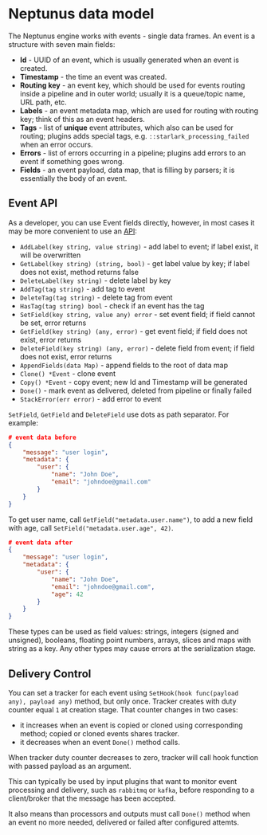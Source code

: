 # Neptunus data model

The Neptunus engine works with events - single data frames. An event is a structure with seven main fields:
 - **Id** - UUID of an event, which is usually generated when an event is created.
 - **Timestamp** - the time an event was created.
 - **Routing key** - an event key, which should be used for events routing inside a pipeline and in outer world; usually it is a queue/topic name, URL path, etc.
 - **Labels** - an event metadata map, which are used for routing with routing key; think of this as an event headers.
 - **Tags** - list of **unique** event attributes, which also can be used for routing; plugins adds special tags, e.g. `::starlark_processing_failed` when an error occurs.
- **Errors** - list of errors occurring in a pipeline; plugins add errors to an event if something goes wrong.
- **Fields** - an event payload, data map, that is filling by parsers; it is essentially the body of an event.

## Event API

As a developer, you can use Event fields directly, however, in most cases it may be more convenient to use an [API](../core/event.go):
 - `AddLabel(key string, value string)` - add label to event; if label exist, it will be overwritten
 - `GetLabel(key string) (string, bool)` - get label value by key; if label does not exist, method returns false
 - `DeleteLabel(key string)` - delete label by key
 - `AddTag(tag string)` - add tag to event
 - `DeleteTag(tag string)` - delete tag from event
 - `HasTag(tag string) bool` - check if an event has the tag
 - `SetField(key string, value any) error` - set event field; if field cannot be set, error returns
 - `GetField(key string) (any, error)` - get event field; if field does not exist, error returns
 - `DeleteField(key string) (any, error)` - delete field from event; if field does not exist, error returns
 - `AppendFields(data Map)` - append fields to the root of data map
 - `Clone() *Event` - clone event
 - `Copy() *Event` - copy event; new Id and Timestamp will be generated
 - `Done()` - mark event as delivered, deleted from pipeline or finally failed
 - `StackError(err error)` - add error to event

`SetField`, `GetField` and `DeleteField` use dots as path separator. For example:
```json
# event data before
{
    "message": "user login",
    "metadata": {
        "user": {
            "name": "John Doe",
            "email": "johndoe@gmail.com"
        }
    }
}
```
To get user name, call `GetField("metadata.user.name")`, to add a new field with age, call `SetField("metadata.user.age", 42)`.
```json
# event data after
{
    "message": "user login",
    "metadata": {
        "user": {
            "name": "John Doe",
            "email": "johndoe@gmail.com",
            "age": 42
        }
    }
}
```

These types can be used as field values: strings, integers (signed and unsigned), booleans, floating point numbers, arrays, slices and maps with string as a key. Any other types may cause errors at the serialization stage.

## Delivery Control

You can set a tracker for each event using `SetHook(hook func(payload any), payload any)` method, but only once. Tracker creates with duty counter equal `1` at creation stage. That counter changes in two cases:
 - it increases when an event is copied or cloned using corresponding method; copied or cloned events shares tracker.
 - it decreases when an event `Done()` method calls.

When tracker duty counter decreases to zero, tracker will call hook function with passed payload as an argument.

This can typically be used by input plugins that want to monitor event processing and delivery, such as `rabbitmq` or `kafka`, before responding to a client/broker that the message has been accepted.

It also means than processors and outputs must call `Done()` method when an event no more needed, delivered or failed after configured attemts.
